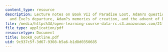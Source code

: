 ```yaml
---
content_type: resource
description: Lecture notes on Book VII of Paradise Lost, Adam?s questions on astronomy
  and Eve?s departure, Adam?s memories of creation, and the advent of Eve.
file: /media/https%3A/open-learning-course-data-rc.s3.amazonaws.com/21l-995-special-topics-in-literature-miltons-paradise-lost-january-iap-2008/9c937c5f3d679308b5a6b1d8d0350685_book8_outline.pdf
file_type: application/pdf
resourcetype: Document
title: book8_outline.pdf
uid: 9c937c5f-3d67-9308-b5a6-b1d8d0350685
---
```

